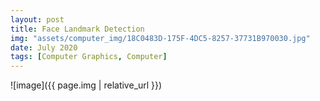 ```yaml
---
layout: post
title: Face Landmark Detection
img: "assets/computer_img/18C0483D-175F-4DC5-8257-37731B970030.jpg"
date: July 2020
tags: [Computer Graphics, Computer]
---
```


![image]({{ page.img | relative_url }})
